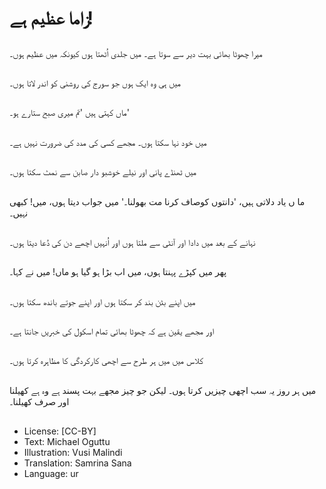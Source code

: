 # زاما عظیم ہے!

##
میرا چھوٹا بھائی بہت دیر سے سوتا ہے۔ میں جلدی اُٹھتا ہوں کیونکہ میں عظیم ہوں۔

##
میں ہی وہ ایک ہوں  جو سورج کی روشنی کو اندر لاتا ہوں۔

##
ماں کہتی ہیں 'تم میری صبح ستارے ہو۔'

##
میں خود نہا سکتا ہوں۔ مجھے کسی کی مدد کی ضرورت نہیں ہے۔

##
میں ٹھنڈے پانی اور نیلے خوشبو دار صابن سے نمٹ سکتا ہوں۔

##
ما ں یاد دلاتی ہیں، 'دانتوں کوصاف کرنا مت بھولنا۔' میں جواب دیتا ہوں، میں! کبھی نہیں۔

##
نہانے کے بعد میں دادا اور آنٹی سے ملتا ہوں اور اُنہیں اچھے دن کی دُعا دیتا ہوں۔

##
پھر میں کپڑے پہنتا ہوں، میں اب بڑا ہو گیا ہو ماں! میں نے کہا۔

##
میں اپنے بٹن بند کر سکتا ہوں اور اپنے جوتے باندھ سکتا ہوں۔

##
اور مجھے یقین ہے کہ چھوٹا بھائی تمام اسکول کی خبریں جانتا ہے۔

##
کلاس میں میں ہر طرح سے اچھی کارکردگی کا مظاہرہ کرتا ہوں۔

##
میں ہر روز یہ سب اچھی چیزیں کرتا ہوں۔ لیکن جو چیز مجھے بہت پسند ہے وہ ہے کھیلنا اور صرف کھیلنا۔

##
* License: [CC-BY]
* Text: Michael Oguttu
* Illustration: Vusi Malindi
* Translation: Samrina Sana
* Language: ur
